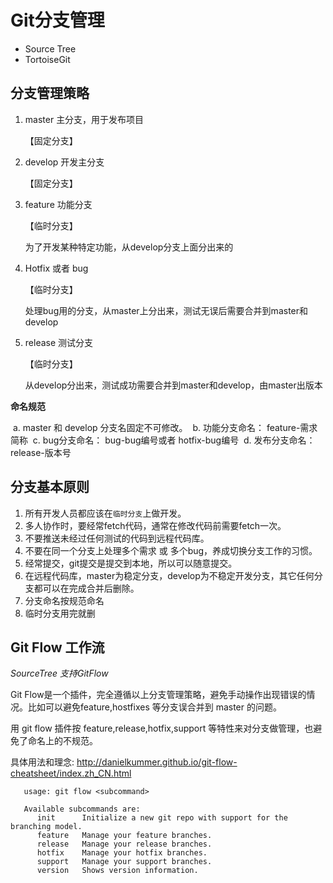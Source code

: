 # Git分支管理

* Source Tree
* TortoiseGit



## 分支管理策略

1. master  主分支，用于发布项目

   【固定分支】

2. develop  开发主分支

   【固定分支】

3. feature   功能分支

   【临时分支】

   为了开发某种特定功能，从develop分支上面分出来的

4. Hotfix 或者 bug  

   【临时分支】

   处理bug用的分支，从master上分出来，测试无误后需要合并到master和develop

5. release  测试分支

   【临时分支】

    从develop分出来，测试成功需要合并到master和develop，由master出版本

**命名规范** 

​	a. master 和 develop 分支名固定不可修改。
​	b. 功能分支命名： feature-需求简称
​	c. bug分支命名：  bug-bug编号或者 hotfix-bug编号
​	d. 发布分支命名： release-版本号



## 分支基本原则

1. 所有开发人员都应该在`临时分支`上做开发。
2. 多人协作时，要经常fetch代码，通常在修改代码前需要fetch一次。
3. 不要推送未经过任何测试的代码到远程代码库。
4. 不要在同一个分支上处理多个需求 或 多个bug，养成切换分支工作的习惯。
5. 经常提交，git提交是提交到本地，所以可以随意提交。
6. 在远程代码库，master为稳定分支，develop为不稳定开发分支，其它任何分支都可以在完成合并后删除。
7. 分支命名按规范命名
8. 临时分支用完就删


## Git Flow  工作流

*SourceTree 支持GitFlow*

Git Flow是一个插件，完全遵循以上分支管理策略，避免手动操作出现错误的情况。比如可以避免feature,hostfixes 等分支误合并到 master 的问题。

用 git flow 插件按 feature,release,hotfix,support 等特性来对分支做管理，也避免了命名上的不规范。

具体用法和理念:  http://danielkummer.github.io/git-flow-cheatsheet/index.zh_CN.html

```shell
   usage: git flow <subcommand>

   Available subcommands are:
      init      Initialize a new git repo with support for the branching model.
      feature   Manage your feature branches.
      release   Manage your release branches.
      hotfix    Manage your hotfix branches.
      support   Manage your support branches.
      version   Shows version information.
   
```

